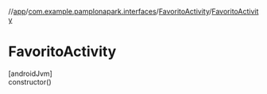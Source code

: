 //[app](../../../index.md)/[com.example.pamplonapark.interfaces](../index.md)/[FavoritoActivity](index.md)/[FavoritoActivity](-favorito-activity.md)

# FavoritoActivity

[androidJvm]\
constructor()
